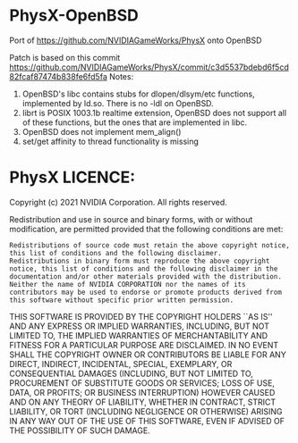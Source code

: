 # PhysX-OpenBSD
Port of https://github.com/NVIDIAGameWorks/PhysX onto OpenBSD

Patch is based on this commit https://github.com/NVIDIAGameWorks/PhysX/commit/c3d5537bdebd6f5cd82fcaf87474b838fe6fd5fa
Notes:
1. OpenBSD's libc contains stubs for dlopen/dlsym/etc functions, implemented by ld.so. There is no -ldl on OpenBSD.
2. librt is POSIX 1003.1b realtime extension, OpenBSD does not support all of these functions, but the ones that are implemented in libc.
3. OpenBSD does not implement mem_align()
4. set/get affinity to thread functionality is missing

# PhysX LICENCE:

Copyright (c) 2021 NVIDIA Corporation. All rights reserved.

Redistribution and use in source and binary forms, with or without modification, are permitted provided that the following conditions are met:

    Redistributions of source code must retain the above copyright notice, this list of conditions and the following disclaimer.
    Redistributions in binary form must reproduce the above copyright notice, this list of conditions and the following disclaimer in the documentation and/or other materials provided with the distribution.
    Neither the name of NVIDIA CORPORATION nor the names of its contributors may be used to endorse or promote products derived from this software without specific prior written permission.

THIS SOFTWARE IS PROVIDED BY THE COPYRIGHT HOLDERS ``AS IS'' AND ANY EXPRESS OR IMPLIED WARRANTIES, INCLUDING, BUT NOT LIMITED TO, THE IMPLIED WARRANTIES OF MERCHANTABILITY AND FITNESS FOR A PARTICULAR PURPOSE ARE DISCLAIMED. IN NO EVENT SHALL THE COPYRIGHT OWNER OR CONTRIBUTORS BE LIABLE FOR ANY DIRECT, INDIRECT, INCIDENTAL, SPECIAL, EXEMPLARY, OR CONSEQUENTIAL DAMAGES (INCLUDING, BUT NOT LIMITED TO, PROCUREMENT OF SUBSTITUTE GOODS OR SERVICES; LOSS OF USE, DATA, OR PROFITS; OR BUSINESS INTERRUPTION) HOWEVER CAUSED AND ON ANY THEORY OF LIABILITY, WHETHER IN CONTRACT, STRICT LIABILITY, OR TORT (INCLUDING NEGLIGENCE OR OTHERWISE) ARISING IN ANY WAY OUT OF THE USE OF THIS SOFTWARE, EVEN IF ADVISED OF THE POSSIBILITY OF SUCH DAMAGE.
